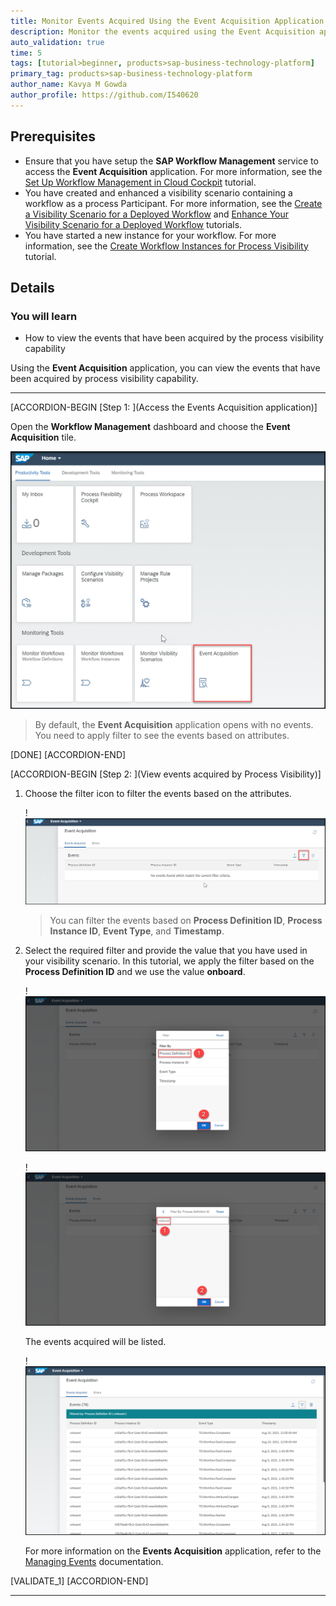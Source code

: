 ```yaml
---
title: Monitor Events Acquired Using the Event Acquisition Application
description: Monitor the events acquired using the Event Acquisition application.
auto_validation: true
time: 5
tags: [tutorial>beginner, products>sap-business-technology-platform]
primary_tag: products>sap-business-technology-platform
author_name: Kavya M Gowda
author_profile: https://github.com/I540620
---
```


## Prerequisites
 - Ensure that you have setup the **SAP Workflow Management** service to access the **Event Acquisition** application. For more information, see the [Set Up Workflow Management in Cloud Cockpit](cp-starter-ibpm-employeeonboarding-1-setup) tutorial.
 - You have created and enhanced a visibility scenario containing a workflow as a process Participant. For more information, see the [Create a Visibility Scenario for a Deployed Workflow](cp-cf-processvisibility-model-configscenario) and [Enhance Your Visibility Scenario for a Deployed Workflow](cp-cf-processvisibility-enhancebusinessscenario) tutorials.
 - You have started a new instance for your workflow. For more information, see the [Create Workflow Instances for Process Visibility](cp-cf-processvisibility-model-workflow) tutorial.

## Details
### You will learn
  - How to view the events that have been acquired by the process visibility capability

Using the **Event Acquisition** application, you can view the events that have been acquired by process visibility capability.

---

[ACCORDION-BEGIN [Step 1: ](Access the Events Acquisition application)]

  Open the **Workflow Management** dashboard and choose the **Event Acquisition** tile.

  ![Event Acquisition Tile](event-flp.png)

  >By default, the **Event Acquisition** application opens with no events. You need to apply filter to see the events based on attributes.

[DONE]
[ACCORDION-END]

[ACCORDION-BEGIN [Step 2: ](View events acquired by Process Visibility)]

1. Choose the filter icon to filter the events based on the attributes.

    !![Filter](Filter.png)

    >You can filter the events based on **Process Definition ID**, **Process Instance ID**, **Event Type**, and **Timestamp**.

2. Select the required filter and provide the value that you have used in your visibility scenario. In this tutorial, we apply the filter based on the **Process Definition ID** and we use the value **onboard**.

    !![Filter values](EA-PD.png)

    !![value onboard](Filter-onboard.png)

    The events acquired will be listed.

    !![Events Listed](Events-list.png)

    For more information on the **Events Acquisition** application, refer to the [Managing Events](https://help.sap.com/viewer/62fd39fa3eae4046b23dba285e84bfd4/Cloud/en-US/72a054799c6f41e08b5445b950ac512d.html) documentation.

[VALIDATE_1]
[ACCORDION-END]



---
